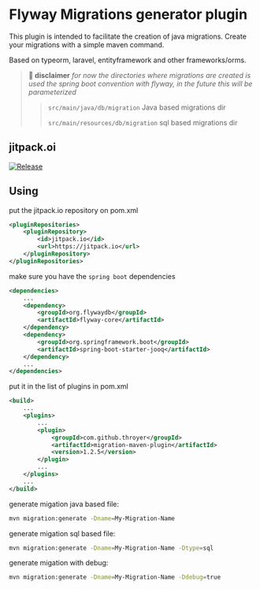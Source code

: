 # Flyway Migrations generator plugin
This plugin is intended to facilitate the creation of java migrations.
Create your migrations with a simple maven command.

Based on typeorm, laravel, entityframework and other frameworks/orms.

> **🚨 disclaimer** *for now the directories where migrations are created is used the spring boot convention with flyway, in the future this will be parameterized* 
>> `src/main/java/db/migration` Java based migrations dir
>> 
>> `src/main/resources/db/migration` sql based migrations dir

## jitpack.oi
[![Release](https://jitpack.io/v/throyer/migration-maven-plugin.svg)](https://jitpack.io/#throyer/migration-maven-plugin)

## Using

put the jitpack.io repository on pom.xml
```xml
<pluginRepositories>
    <pluginRepository>
        <id>jitpack.io</id>
        <url>https://jitpack.io</url>
    </pluginRepository>
</pluginRepositories>
```

make sure you have the `spring boot` dependencies
```xml
<dependencies>
    ...
    <dependency>
        <groupId>org.flywaydb</groupId>
        <artifactId>flyway-core</artifactId>
    </dependency>
    <dependency>
        <groupId>org.springframework.boot</groupId>
        <artifactId>spring-boot-starter-jooq</artifactId>
    </dependency>
    ...
</dependencies>
```

put it in the list of plugins in pom.xml
```xml
<build>
    ...
    <plugins>
        ...
        <plugin>
            <groupId>com.github.throyer</groupId>
            <artifactId>migration-maven-plugin</artifactId>
            <version>1.2.5</version>
        </plugin>
        ...
    </plugins>
    ...
</build>
```

generate migation java based file:
```bash
mvn migration:generate -Dname=My-Migration-Name
```

generate migation sql based file:
```bash
mvn migration:generate -Dname=My-Migration-Name -Dtype=sql
```

generate migation with debug:
```bash
mvn migration:generate -Dname=My-Migration-Name -Ddebug=true
```
